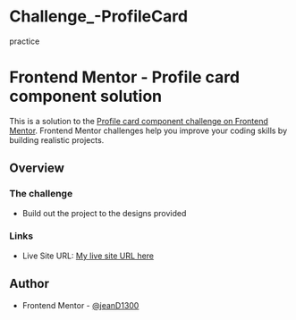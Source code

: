 # Challenge_-ProfileCard
practice
# Frontend Mentor - Profile card component solution

This is a solution to the [Profile card component challenge on Frontend Mentor](https://www.frontendmentor.io/challenges/profile-card-component-cfArpWshJ). Frontend Mentor challenges help you improve your coding skills by building realistic projects. 


## Overview

### The challenge

- Build out the project to the designs provided


### Links

- Live Site URL: [My live site URL here](https://glittery-babka-5e51a7.netlify.app/)


## Author

- Frontend Mentor - [@jeanD1300](https://www.frontendmentor.io/profile/jeanD1300)


